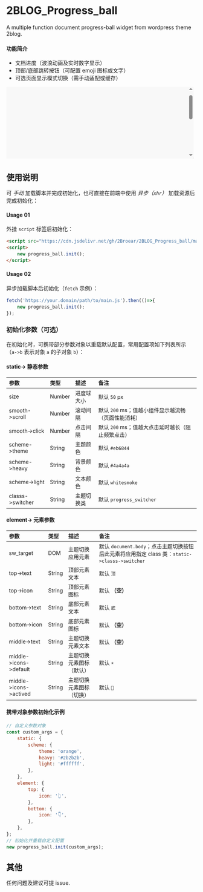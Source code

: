 # 2BLOG_Progress_ball
A multiple function document progress-ball widget from wordpress theme 2blog.

#### 功能简介

- 文档进度（波浪动画及实时数字显示）
- 顶部/底部跳转按钮（可配置 emoji 图标或文字）
- 可选页面显示模式切换（需手动适配或缓存）

![2blog_widget](https://raw.githubusercontent.com/2Broear/2BLOG_Progress_ball/main/2blog_progress_ball.gif "2blog progress ball")

## 使用说明
可 _手动_ 加载脚本并完成初始化，也可直接在前端中使用 _异步（`xhr`）_ 加载资源后完成初始化：
#### Usage 01
外挂 `script` 标签后初始化：
```html
<script src="https://cdn.jsdelivr.net/gh/2Broear/2BLOG_Progress_ball/main.js"></script>
<script>
    new progress_ball.init();
</script>
```
#### Usage 02
异步加载脚本后初始化（`fetch` 示例）：
```javascript
fetch('https://your.domain/path/to/main.js').then(()=>{
    new progress_ball.init();
});
```
### 初始化参数（可选）
在初始化时，可携带部分参数对象以重载默认配置，常用配置项如下列表所示（`a->b` 表示对象 `a` 的子对象 `b`）：

#### static-> 静态参数

| 参数 | 类型 | 描述 | 备注 |
| :---- | :---- | :---- | :---- |
| size | Number | 进度球大小 | 默认 `50` px |
| smooth->scroll | Number | 滚动间隔 | 默认 `200` ms；值越小组件显示越流畅（页面性能消耗） |
| smooth->click | Number | 点击间隔 | 默认 `200` ms；值越大点击延时越长（阻止频繁点击） |
| scheme->theme | String | 主题颜色 | 默认 `#eb6844` |
| scheme->heavy | String | 背景颜色 | 默认 `#4a4a4a` |
| scheme->light | String | 文本颜色 | 默认 `whitesmoke` |
| classs->switcher | String | 主题切换类 | 默认 `progress_switcher` |

#### element-> 元素参数

| 参数 | 类型 | 描述 | 备注 |
| :---- | :---- | :---- | :---- |
| sw_target | DOM | 主题切换应用元素 | 默认 `document.body`；点击主题切换按钮后此元素将应用指定 class 类：`static->classs->switcher` |
| top->text | String | 顶部元素文本 | 默认 `顶` |
| top->icon | String | 顶部元素图标 | 默认 __（空）__ |
| bottom->text | String | 底部元素文本 | 默认 `底` |
| bottom->icon | String | 底部元素图标 | 默认 __（空）__ |
| middle->text | String | 主题切换元素文本 | 默认 __（空）__ |
| middle->icons->default | String | 主题切换元素图标（默认） | 默认 `☀️` |
| middle->icons->actived | String | 主题切换元素图标（切换） | 默认 `🌙` |

#### 携带对象参数初始化示例
```javascript
// 自定义参数对象
const custom_args = {
    static: {
        scheme: {
            theme: 'orange',
            heavy: '#2b2b2b',
            light: '#ffffff',
        },
    },
    element: {
        top: {
            icon: '👆',
        },
        bottom: {
            icon: '👇',
        },
    },
};
// 初始化并重载自定义配置
new progress_ball.init(custom_args);
```

## 其他
任何问题及建议可提 issue.
